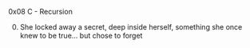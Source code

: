 0x08 C - Recursion

0. She locked away a secret, deep inside herself, something she once knew to be true... but chose to forget
